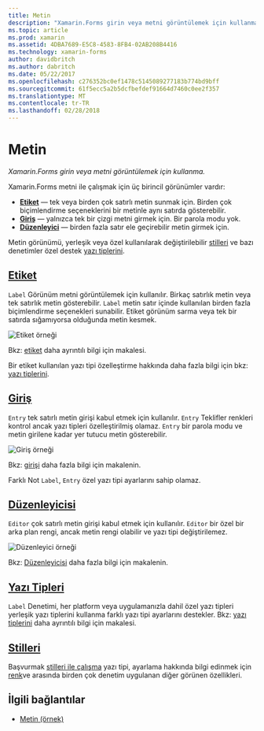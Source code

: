 ```yaml
---
title: Metin
description: "Xamarin.Forms girin veya metni görüntülemek için kullanma."
ms.topic: article
ms.prod: xamarin
ms.assetid: 4DBA7689-E5C8-4583-8FB4-02AB208B4416
ms.technology: xamarin-forms
author: davidbritch
ms.author: dabritch
ms.date: 05/22/2017
ms.openlocfilehash: c276352bc0ef1478c5145089277183b774bd9bff
ms.sourcegitcommit: 61f5ecc5a2b5dcfbefdef91664d7460c0ee2f357
ms.translationtype: MT
ms.contentlocale: tr-TR
ms.lasthandoff: 02/28/2018
---
```

# <a name="text"></a>Metin

_Xamarin.Forms girin veya metni görüntülemek için kullanma._

Xamarin.Forms metni ile çalışmak için üç birincil görünümler vardır:

- **[Etiket](#Label)**  &mdash; tek veya birden çok satırlı metin sunmak için. Birden çok biçimlendirme seçeneklerini bir metinle aynı satırda gösterebilir.
- **[Giriş](#Entry)**  &mdash; yalnızca tek bir çizgi metni girmek için. Bir parola modu yok.
- **[Düzenleyici](#Editor)**  &mdash; birden fazla satır ele geçirebilir metin girmek için.

Metin görünümü, yerleşik veya özel kullanılarak değiştirilebilir [stilleri](#Styles) ve bazı denetimler özel destek [yazı tiplerini](#Fonts).

## <a name="labellabelmd"></a>[Etiket](label.md)

`Label` Görünüm metni görüntülemek için kullanılır. Birkaç satırlık metin veya tek satırlık metin gösterebilir. `Label` metin satır içinde kullanılan birden fazla biçimlendirme seçenekleri sunabilir. Etiket görünüm sarma veya tek bir satırda sığamıyorsa olduğunda metin kesmek.

![](images/label.png "Etiket örneği")

Bkz: [etiket](label.md) daha ayrıntılı bilgi için makalesi.

Bir etiket kullanılan yazı tipi özelleştirme hakkında daha fazla bilgi için bkz: [yazı tiplerini](fonts.md).

## <a name="entryentrymd"></a>[Giriş](entry.md)

`Entry` tek satırlı metin girişi kabul etmek için kullanılır. `Entry` Teklifler renkleri kontrol ancak yazı tipleri özelleştirilmiş olamaz. `Entry` bir parola modu ve metin girilene kadar yer tutucu metin gösterebilir.

![](images/entry.png "Giriş örneği")

Bkz: [girişi](entry.md) daha fazla bilgi için makalenin.

Farklı Not `Label`, `Entry` özel yazı tipi ayarlarını sahip olamaz.

## <a name="editoreditormd"></a>[Düzenleyicisi](editor.md)

`Editor` çok satırlı metin girişi kabul etmek için kullanılır. `Editor` bir özel bir arka plan rengi, ancak metin rengi olabilir ve yazı tipi değiştirilemez.

![](images/editor.png "Düzenleyici örneği")

Bkz: [Düzenleyicisi](editor.md) daha fazla bilgi için makalenin.

## <a name="fontsfontsmd"></a>[Yazı Tipleri](fonts.md)

`Label` Denetimi, her platform veya uygulamanızla dahil özel yazı tipleri yerleşik yazı tiplerini kullanma farklı yazı tipi ayarlarını destekler. Bkz: [yazı tiplerini](fonts.md) daha ayrıntılı bilgi için makalesi.

## <a name="stylesstylesmd"></a>[Stilleri](styles.md)

Başvurmak [stilleri ile çalışma](~/xamarin-forms/user-interface/styles/index.md) yazı tipi, ayarlama hakkında bilgi edinmek için [renk](~/xamarin-forms/user-interface/colors.md)ve arasında birden çok denetim uygulanan diğer görünen özellikleri.



## <a name="related-links"></a>İlgili bağlantılar

- [Metin (örnek)](https://developer.xamarin.com/samples/xamarin-forms/UserInterface/Text)
